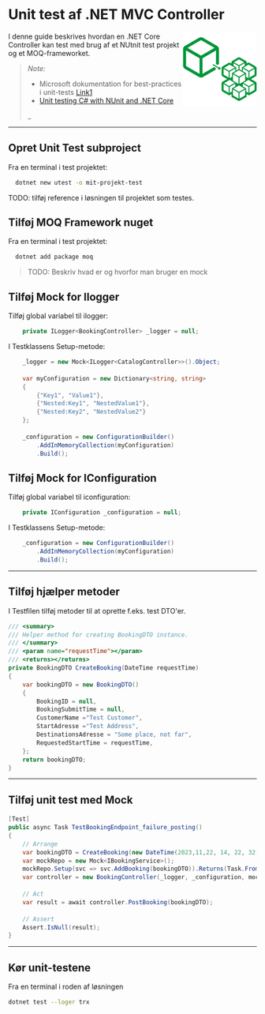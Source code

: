 # __Unit test af .NET MVC Controller__

<img align="right" src="micro-logo.png" width="150" />

I denne guide beskrives hvordan en .NET Core Controller kan test med brug af et NUtnit test projekt og et MOQ-frameworket.

> _Note:_
>  
> - Microsoft dokumentation for best-practices i unit-tests [Link1](https://learn.microsoft.com/en-us/dotnet/core/testing/unit-testing-best-practices)
> - [Unit testing C# with NUnit and .NET Core](https://learn.microsoft.com/en-us/dotnet/core/testing/unit-testing-with-nunit?source=recommendations)
>  
> _

---

## __Opret Unit Test subproject__

Fra en terminal i test projektet:

``` bash
  dotnet new utest -o mit-projekt-test
```

TODO: tilføj reference i løsningen til projektet som testes.

## __Tilføj MOQ Framework nuget__

Fra en terminal i test projektet:

``` bash
  dotnet add package moq
```

> TODO: Beskriv hvad er og hvorfor man bruger en mock


## __Tilføj Mock for Ilogger__

Tilføj global variabel til ilogger:

```C#
    private ILogger<BookingController> _logger = null;
```

I Testklassens Setup-metode:

```C#
    _logger = new Mock<ILogger<CatalogController>>().Object;

    var myConfiguration = new Dictionary<string, string>
    {
        {"Key1", "Value1"},
        {"Nested:Key1", "NestedValue1"},
        {"Nested:Key2", "NestedValue2"}
    };

    _configuration = new ConfigurationBuilder()
        .AddInMemoryCollection(myConfiguration)
        .Build();
```

## __Tilføj Mock for IConfiguration__

Tilføj global variabel til iconfiguration:

```C#
    private IConfiguration _configuration = null;
```

I Testklassens Setup-metode:

```C#
    _configuration = new ConfigurationBuilder()
        .AddInMemoryCollection(myConfiguration)
        .Build();
```

---

## __Tilføj hjælper metoder__

I Testfilen tilføj metoder til at oprette f.eks. test DTO'er.

```C#
/// <summary>
/// Helper method for creating BookingDTO instance.
/// </summary>
/// <param name="requestTime"></param>
/// <returns></returns>
private BookingDTO CreateBooking(DateTime requestTime)
{
    var bookingDTO = new BookingDTO()
    {
        BookingID = null,
        BookingSubmitTime = null,
        CustomerName ="Test Customer",
        StartAdresse ="Test Address",
        DestinationsAdresse = "Some place, not far",
        RequestedStartTime = requestTime,
    };
    return bookingDTO;
}
```

---

## __Tilføj unit test med Mock__

```C#
[Test]
public async Task TestBookingEndpoint_failure_posting()
{
    // Arrange
    var bookingDTO = CreateBooking(new DateTime(2023,11,22, 14, 22, 32));
    var mockRepo = new Mock<IBookingService>();
    mockRepo.Setup(svc => svc.AddBooking(bookingDTO)).Returns(Task.FromException(new Exception()));
    var controller = new BookingController(_logger, _configuration, mockRepo.Object);

    // Act        
    var result = await controller.PostBooking(bookingDTO);

    // Assert
    Assert.IsNull(result);
}
```

---

## __Kør unit-testene__

Fra en terminal i roden af løsningen

``` bash
dotnet test --loger trx
```
